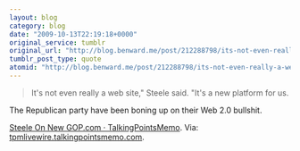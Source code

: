 ```yaml
---
layout: blog
category: blog
date: "2009-10-13T22:19:18+0000"
original_service: tumblr
original_url: "http://blog.benward.me/post/212288798/its-not-even-really-a-web-site-steele-said"
tumblr_post_type: quote
atomid: "http://blog.benward.me/post/212288798/its-not-even-really-a-web-site-steele-said"
---
```

> It's not even really a web site," Steele said. "It's a new platform for us.

The Republican party have been boning up on their Web 2.0 bullshit.

<a href="http://tpmlivewire.talkingpointsmemo.com/2009/10/steele-on-new-gopcom-its-not-even-really-a-web-site.php?ref=fpblg">Steele On New GOP.com · TalkingPointsMemo</a>.
Via: [tpmlivewire.talkingpointsmemo.com](http://tpmlivewire.talkingpointsmemo.com/2009/10/steele-on-new-gopcom-its-not-even-really-a-web-site.php?ref=fpblg).